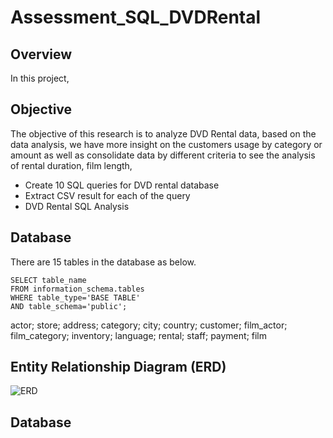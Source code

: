 # Assessment_SQL_DVDRental




## Overview
In this project, 



## Objective
The objective of this research is to analyze DVD Rental data, based on the data analysis, we have more insight on the customers usage by category or amount as well as consolidate data by different criteria to see the analysis of rental duration, film length, 


- Create 10 SQL queries for DVD rental database
- Extract CSV result for each of the query
- DVD Rental SQL Analysis

## Database
There are 15 tables in the database as below.
```
SELECT table_name
FROM information_schema.tables
WHERE table_type='BASE TABLE'
AND table_schema='public';
```
actor; store; address; category; city; country; customer; film_actor; film_category; inventory; language; rental; staff; payment; film


## Entity Relationship Diagram (ERD)
![ERD](https://github.com/Stella-Ho/Assessment_SQL_DVDRental/assets/141046828/e3d28a81-592f-43b7-9c77-7b240e0a0505)


## Database
